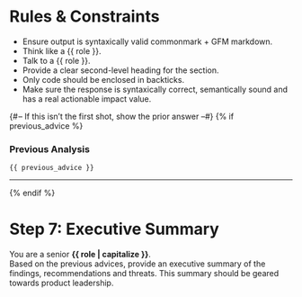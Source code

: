 # Rules & Constraints

- Ensure output is syntaxically valid commonmark + GFM markdown.
- Think like a {{ role }}.
- Talk to a {{ role }}.
- Provide a clear second-level heading for the section.
- Only code should be enclosed in backticks.
- Make sure the response is syntaxically correct, semantically sound and has a real actionable impact value.

{# – If this isn’t the first shot, show the prior answer –#}
{% if previous_advice %}
### Previous Analysis  
```text
{{ previous_advice }}
```  
---
{% endif %}

# Step 7: Executive Summary

You are a senior **{{ role | capitalize }}**.  
Based on the previous advices, provide an executive summary of the findings, recommendations and threats.
This summary should be geared towards product leadership.
